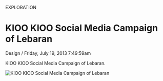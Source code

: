 <p class="type">EXPLORATION</p>

# KIOO KIOO Social Media Campaign of Lebaran

<p class="meta">Design  /  Friday, July 19, 2013 7:49:59am</p>

KIOO KIOO Social Media Campaign of Lebaran.

![KIOO KIOO Social Media Campaign of Lebaran](https://farooq-agent.web.app/assets/images/works/large/kioo-kioo-social-media-campaign-of-lebaran.jpg)
